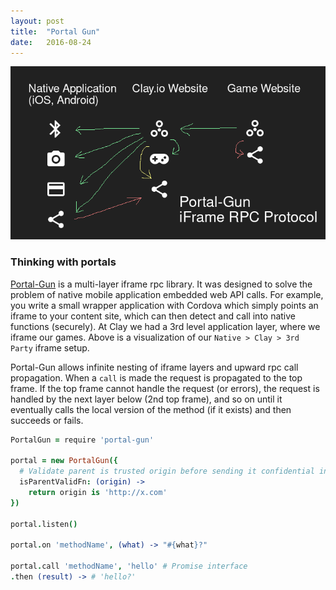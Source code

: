 ```yaml
---
layout: post
title:  "Portal Gun"
date:   2016-08-24
---
```


![Portal Gun Overview](/assets/images/portal-gun-overview.png)

### Thinking with portals

[Portal-Gun](https://github.com/claydotio/portal-gun) is a multi-layer iframe rpc library. It was designed to solve the problem of native mobile application embedded web API calls.
For example, you write a small wrapper application with Cordova which simply points an iframe to your content site, which can then detect and call into native functions (securely).
At Clay we had a 3rd level application layer, where we iframe our games. Above is a visualization of our `Native > Clay > 3rd Party` iframe setup.

Portal-Gun allows infinite nesting of iframe layers and upward rpc call propagation. When a `call` is made the request is propagated to the top frame. If the top frame cannot handle the request (or errors), the request is handled by the next layer below (2nd top frame), and so on until it eventually calls the local version of the method (if it exists) and then succeeds or fails.

```coffee
PortalGun = require 'portal-gun'

portal = new PortalGun({
  # Validate parent is trusted origin before sending it confidential information
  isParentValidFn: (origin) ->
    return origin is 'http://x.com'
})

portal.listen()

portal.on 'methodName', (what) -> "#{what}?"

portal.call 'methodName', 'hello' # Promise interface
.then (result) -> # 'hello?'
```
